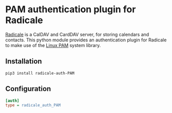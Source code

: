 # PAM authentication plugin for Radicale

[Radicale] is a CalDAV and CardDAV server, for storing calendars and
contacts.  This python module provides an authentication plugin for Radicale
to make use of the [Linux PAM] system library.

[Radicale]: https://radicale.org/
[Linux PAM]: http://www.linux-pam.org/


## Installation

```shell
pip3 install radicale-auth-PAM
```

## Configuration

```INI
[auth]
type = radicale_auth_PAM
```
